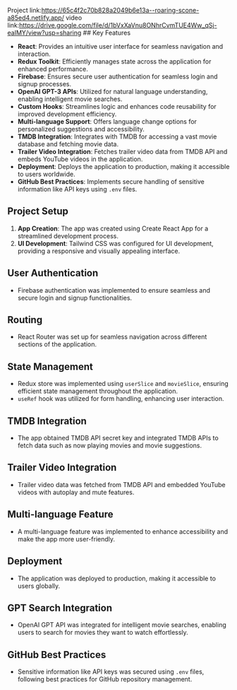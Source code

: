 Project link:https://65c4f2c70b828a2049b6e13a--roaring-scone-a85ed4.netlify.app/
      video link:https://drive.google.com/file/d/1bVxXaVnu8ONhrCvmTUE4Ww_qSj-eaIMY/view?usp=sharing
      ## Key Features

- **React**: Provides an intuitive user interface for seamless navigation and interaction.
- **Redux Toolkit**: Efficiently manages state across the application for enhanced performance.
- **Firebase**: Ensures secure user authentication for seamless login and signup processes.
- **OpenAI GPT-3 APIs**: Utilized for natural language understanding, enabling intelligent movie searches.
- **Custom Hooks**: Streamlines logic and enhances code reusability for improved development efficiency.
- **Multi-language Support**: Offers language change options for personalized suggestions and accessibility.
- **TMDB Integration**: Integrates with TMDB for accessing a vast movie database and fetching movie data.
- **Trailer Video Integration**: Fetches trailer video data from TMDB API and embeds YouTube videos in the application.
- **Deployment**: Deploys the application to production, making it accessible to users worldwide.
- **GitHub Best Practices**: Implements secure handling of sensitive information like API keys using `.env` files.

## Project Setup

1. **App Creation**: The app was created using Create React App for a streamlined development process.
2. **UI Development**: Tailwind CSS was configured for UI development, providing a responsive and visually appealing interface.

## User Authentication

- Firebase authentication was implemented to ensure seamless and secure login and signup functionalities.

## Routing

- React Router was set up for seamless navigation across different sections of the application.

## State Management

- Redux store was implemented using `userSlice` and `movieSlice`, ensuring efficient state management throughout the application.
- `useRef` hook was utilized for form handling, enhancing user interaction.

## TMDB Integration

- The app obtained TMDB API secret key and integrated TMDB APIs to fetch data such as now playing movies and movie suggestions.

## Trailer Video Integration

- Trailer video data was fetched from TMDB API and embedded YouTube videos with autoplay and mute features.

## Multi-language Feature

- A multi-language feature was implemented to enhance accessibility and make the app more user-friendly.

## Deployment

- The application was deployed to production, making it accessible to users globally.

## GPT Search Integration

- OpenAI GPT API was integrated for intelligent movie searches, enabling users to search for movies they want to watch effortlessly.

## GitHub Best Practices

- Sensitive information like API keys was secured using `.env` files, following best practices for GitHub repository management.




